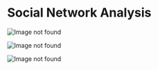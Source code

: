 # Social Network Analysis
![Image not found](https://github.com/jurelou/SNA/blob/master/docs/architecture.png  "Architecture")

![Image not found](https://github.com/jurelou/SNA/blob/master/docs/tasks.png  "Tasks")


![Image not found](https://github.com/jurelou/SNA/blob/master/docs/graphexec.png  "OSINT chain")
